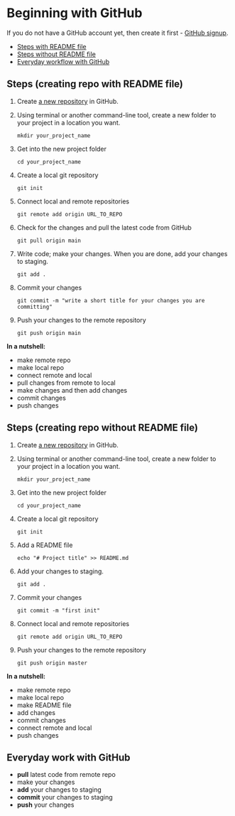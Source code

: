# Beginning with GitHub

If you do not have a GitHub account yet, then create it first - [GitHub signup](https://github.com/join?ref_cta=Sign+up&ref_loc=header+logged+out&ref_page=%2F&source=header-home).

- [Steps with README file](#steps-creating-repo-with-readme-file)
- [Steps without README file](#steps-creating-repo-without-readme-file)
- [Everyday workflow with GitHub](#everyday-work-with-github)

## Steps (creating repo with README file)

1.  Create [a new repository](https://docs.github.com/en/github/getting-started-with-github/create-a-repo) in GitHub.

2.  Using terminal or another command-line tool, create a new folder to your project in a location you want.

        mkdir your_project_name

3.  Get into the new project folder

        cd your_project_name

4.  Create a local git repository

        git init

5.  Connect local and remote repositories

        git remote add origin URL_TO_REPO

6.  Check for the changes and pull the latest code from GitHub

        git pull origin main

7.  Write code; make your changes. When you are done, add your changes to staging.

        git add .

8.  Commit your changes

        git commit -m "write a short title for your changes you are committing"

9.  Push your changes to the remote repository

        git push origin main

**In a nutshell:**

- make remote repo
- make local repo
- connect remote and local
- pull changes from remote to local
- make changes and then add changes
- commit changes
- push changes

## Steps (creating repo without README file)

1.  Create [a new repository](https://docs.github.com/en/github/getting-started-with-github/create-a-repo) in GitHub.

2.  Using terminal or another command-line tool, create a new folder to your project in a location you want.

        mkdir your_project_name

3.  Get into the new project folder

        cd your_project_name

4.  Create a local git repository

        git init

5.  Add a README file

        echo "# Project title" >> README.md

6.  Add your changes to staging.

        git add .

7.  Commit your changes

        git commit -m "first init"

8.  Connect local and remote repositories

        git remote add origin URL_TO_REPO

9.  Push your changes to the remote repository

        git push origin master

**In a nutshell:**

- make remote repo
- make local repo
- make README file
- add changes
- commit changes
- connect remote and local
- push changes

## Everyday work with GitHub

- **pull** latest code from remote repo
- make your changes
- **add** your changes to staging
- **commit** your changes to staging
- **push** your changes
